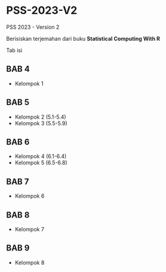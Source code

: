 # PSS-2023-V2
PSS 2023 - Version 2

Berisiskan terjemahan dari buku
**Statistical Computing With R**

Tab isi
## BAB 4
  - Kelompok 1 
## BAB 5
  - Kelompok 2 (5.1-5.4)
  - Kelompok 3 (5.5-5.9)
## BAB 6
  - Kelompok 4 (6.1-6.4)
  - Kelompok 5 (6.5-6.8)
## BAB 7
  - Kelompok 6
## BAB 8
  - Kelompok 7
## BAB 9
  - Kelompok 8
